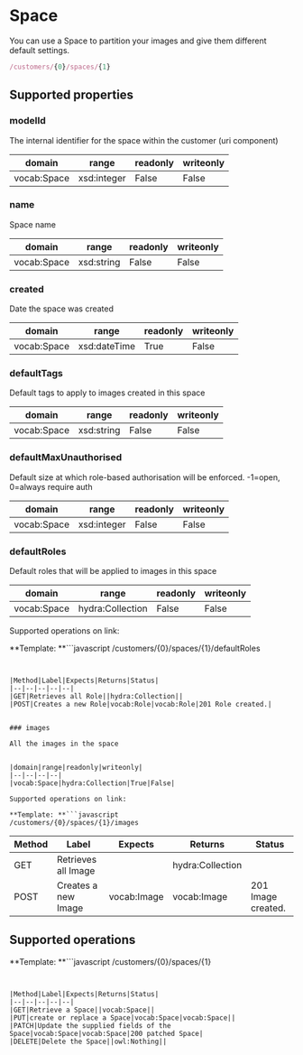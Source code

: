 
# Space

You can use a Space to partition your images and give them different default settings.

```javascript
/customers/{0}/spaces/{1}
```


## Supported properties


### modelId

The internal identifier for the space within the customer (uri component)


|domain|range|readonly|writeonly|
|--|--|--|--|
|vocab:Space|xsd:integer|False|False|


### name

Space name


|domain|range|readonly|writeonly|
|--|--|--|--|
|vocab:Space|xsd:string|False|False|


### created

Date the space was created


|domain|range|readonly|writeonly|
|--|--|--|--|
|vocab:Space|xsd:dateTime|True|False|


### defaultTags

Default tags to apply to images created in this space


|domain|range|readonly|writeonly|
|--|--|--|--|
|vocab:Space|xsd:string|False|False|


### defaultMaxUnauthorised

Default size at which role-based authorisation will be enforced. -1=open, 0=always require auth


|domain|range|readonly|writeonly|
|--|--|--|--|
|vocab:Space|xsd:integer|False|False|


### defaultRoles

Default roles that will be applied to images in this space


|domain|range|readonly|writeonly|
|--|--|--|--|
|vocab:Space|hydra:Collection|False|False|

Supported operations on link:

**Template: **```javascript
/customers/{0}/spaces/{1}/defaultRoles
```


|Method|Label|Expects|Returns|Status|
|--|--|--|--|--|
|GET|Retrieves all Role||hydra:Collection||
|POST|Creates a new Role|vocab:Role|vocab:Role|201 Role created.|


### images

All the images in the space


|domain|range|readonly|writeonly|
|--|--|--|--|
|vocab:Space|hydra:Collection|True|False|

Supported operations on link:

**Template: **```javascript
/customers/{0}/spaces/{1}/images
```


|Method|Label|Expects|Returns|Status|
|--|--|--|--|--|
|GET|Retrieves all Image||hydra:Collection||
|POST|Creates a new Image|vocab:Image|vocab:Image|201 Image created.|


## Supported operations

**Template: **```javascript
/customers/{0}/spaces/{1}
```


|Method|Label|Expects|Returns|Status|
|--|--|--|--|--|
|GET|Retrieve a Space||vocab:Space||
|PUT|create or replace a Space|vocab:Space|vocab:Space||
|PATCH|Update the supplied fields of the Space|vocab:Space|vocab:Space|200 patched Space|
|DELETE|Delete the Space||owl:Nothing||

